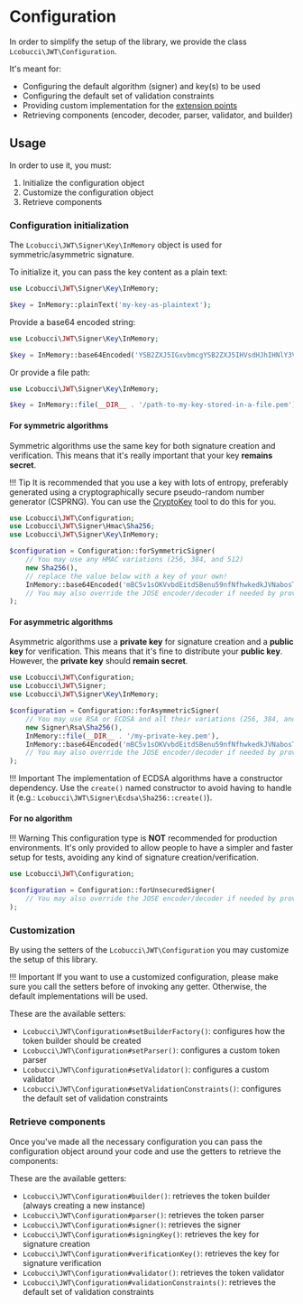 # Configuration

In order to simplify the setup of the library, we provide the class `Lcobucci\JWT\Configuration`.

It's meant for:

* Configuring the default algorithm (signer) and key(s) to be used
* Configuring the default set of validation constraints
* Providing custom implementation for the [extension points](extending-the-library.md)
* Retrieving components (encoder, decoder, parser, validator, and builder)

## Usage

In order to use it, you must:

1. Initialize the configuration object
1. Customize the configuration object
1. Retrieve components

### Configuration initialization

The `Lcobucci\JWT\Signer\Key\InMemory` object is used for symmetric/asymmetric signature.

To initialize it, you can pass the key content as a plain text:

```php
use Lcobucci\JWT\Signer\Key\InMemory;

$key = InMemory::plainText('my-key-as-plaintext');
```

Provide a base64 encoded string:

```php
use Lcobucci\JWT\Signer\Key\InMemory;

$key = InMemory::base64Encoded('YSB2ZXJ5IGxvbmcgYSB2ZXJ5IHVsdHJhIHNlY3VyZSBrZXkgZm9yIG15IGFtYXppbmcgdG9rZW5z');
```

Or provide a file path:

```php
use Lcobucci\JWT\Signer\Key\InMemory;

$key = InMemory::file(__DIR__ . '/path-to-my-key-stored-in-a-file.pem'); // this reads the file and keeps its contents in memory
```

#### For symmetric algorithms

Symmetric algorithms use the same key for both signature creation and verification.
This means that it's really important that your key **remains secret**.

!!! Tip
    It is recommended that you use a key with lots of entropy, preferably generated using a cryptographically secure pseudo-random number generator (CSPRNG).
    You can use the [CryptoKey](https://github.com/AndrewCarterUK/CryptoKey) tool to do this for you.

```php
use Lcobucci\JWT\Configuration;
use Lcobucci\JWT\Signer\Hmac\Sha256;
use Lcobucci\JWT\Signer\Key\InMemory;

$configuration = Configuration::forSymmetricSigner(
    // You may use any HMAC variations (256, 384, and 512)
    new Sha256(),
    // replace the value below with a key of your own!
    InMemory::base64Encoded('mBC5v1sOKVvbdEitdSBenu59nfNfhwkedkJVNabosTw=')
    // You may also override the JOSE encoder/decoder if needed by providing extra arguments here
);
```

#### For asymmetric algorithms

Asymmetric algorithms use a **private key** for signature creation and a **public key** for verification.
This means that it's fine to distribute your **public key**. However, the **private key** should **remain secret**.

```php
use Lcobucci\JWT\Configuration;
use Lcobucci\JWT\Signer;
use Lcobucci\JWT\Signer\Key\InMemory;

$configuration = Configuration::forAsymmetricSigner(
    // You may use RSA or ECDSA and all their variations (256, 384, and 512) and EdDSA over Curve25519
    new Signer\Rsa\Sha256(),
    InMemory::file(__DIR__ . '/my-private-key.pem'),
    InMemory::base64Encoded('mBC5v1sOKVvbdEitdSBenu59nfNfhwkedkJVNabosTw=')
    // You may also override the JOSE encoder/decoder if needed by providing extra arguments here
);
```

!!! Important
    The implementation of ECDSA algorithms have a constructor dependency.
    Use the `create()` named constructor to avoid having to handle it (e.g.: `Lcobucci\JWT\Signer\Ecdsa\Sha256::create()`).

#### For no algorithm

!!! Warning
    This configuration type is **NOT** recommended for production environments.
    It's only provided to allow people to have a simpler and faster setup for tests, avoiding any kind of signature creation/verification.

```php
use Lcobucci\JWT\Configuration;

$configuration = Configuration::forUnsecuredSigner(
    // You may also override the JOSE encoder/decoder if needed by providing extra arguments here
);
```

### Customization

By using the setters of the `Lcobucci\JWT\Configuration` you may customize the setup of this library.

!!! Important
    If you want to use a customized configuration, please make sure you call the setters before of invoking any getter.
    Otherwise, the default implementations will be used.

These are the available setters:

* `Lcobucci\JWT\Configuration#setBuilderFactory()`: configures how the token builder should be created
* `Lcobucci\JWT\Configuration#setParser()`: configures a custom token parser
* `Lcobucci\JWT\Configuration#setValidator()`: configures a custom validator
* `Lcobucci\JWT\Configuration#setValidationConstraints()`: configures the default set of validation constraints

### Retrieve components

Once you've made all the necessary configuration you can pass the configuration object around your code and use the getters to retrieve the components:

These are the available getters:

* `Lcobucci\JWT\Configuration#builder()`: retrieves the token builder (always creating a new instance)
* `Lcobucci\JWT\Configuration#parser()`: retrieves the token parser
* `Lcobucci\JWT\Configuration#signer()`: retrieves the signer
* `Lcobucci\JWT\Configuration#signingKey()`: retrieves the key for signature creation
* `Lcobucci\JWT\Configuration#verificationKey()`: retrieves the key for signature verification
* `Lcobucci\JWT\Configuration#validator()`: retrieves the token validator
* `Lcobucci\JWT\Configuration#validationConstraints()`: retrieves the default set of validation constraints
